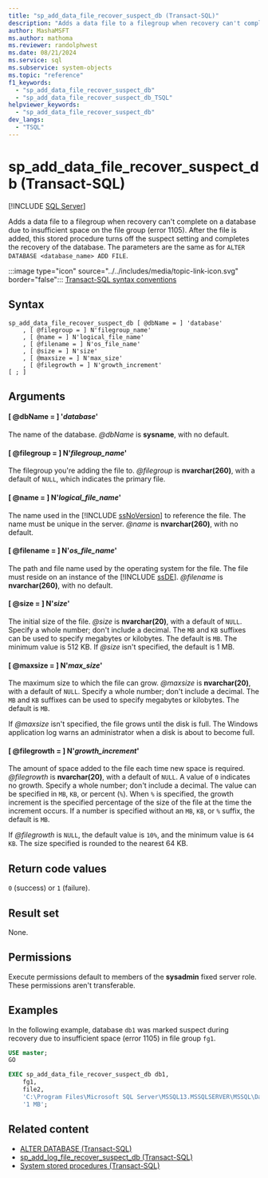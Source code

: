 ```yaml
---
title: "sp_add_data_file_recover_suspect_db (Transact-SQL)"
description: "Adds a data file to a filegroup when recovery can't complete on a database due to insufficient space on the file group (error 1105)."
author: MashaMSFT
ms.author: mathoma
ms.reviewer: randolphwest
ms.date: 08/21/2024
ms.service: sql
ms.subservice: system-objects
ms.topic: "reference"
f1_keywords:
  - "sp_add_data_file_recover_suspect_db"
  - "sp_add_data_file_recover_suspect_db_TSQL"
helpviewer_keywords:
  - "sp_add_data_file_recover_suspect_db"
dev_langs:
  - "TSQL"
---
```

# sp_add_data_file_recover_suspect_db (Transact-SQL)

[!INCLUDE [SQL Server](../../includes/applies-to-version/sqlserver.md)]

Adds a data file to a filegroup when recovery can't complete on a database due to insufficient space on the file group (error 1105). After the file is added, this stored procedure turns off the suspect setting and completes the recovery of the database. The parameters are the same as for `ALTER DATABASE <database_name> ADD FILE`.

:::image type="icon" source="../../includes/media/topic-link-icon.svg" border="false"::: [Transact-SQL syntax conventions](../../t-sql/language-elements/transact-sql-syntax-conventions-transact-sql.md)

## Syntax

```syntaxsql
sp_add_data_file_recover_suspect_db [ @dbName = ] 'database'
    , [ @filegroup = ] N'filegroup_name'
    , [ @name = ] N'logical_file_name'
    , [ @filename = ] N'os_file_name'
    , [ @size = ] N'size'
    , [ @maxsize = ] N'max_size'
    , [ @filegrowth = ] N'growth_increment'
[ ; ]
```

## Arguments

#### [ @dbName = ] '*database*'

The name of the database. *@dbName* is **sysname**, with no default.

#### [ @filegroup = ] N'*filegroup_name*'

The filegroup you're adding the file to. *@filegroup* is **nvarchar(260)**, with a default of `NULL`, which indicates the primary file.

#### [ @name = ] N'*logical_file_name*'

The name used in the [!INCLUDE [ssNoVersion](../../includes/ssnoversion-md.md)] to reference the file. The name must be unique in the server. *@name* is **nvarchar(260)**, with no default.

#### [ @filename = ] N'*os_file_name*'

The path and file name used by the operating system for the file. The file must reside on an instance of the [!INCLUDE [ssDE](../../includes/ssde-md.md)]. *@filename* is **nvarchar(260)**, with no default.

#### [ @size = ] N'*size*'

The initial size of the file. *@size* is **nvarchar(20)**, with a default of `NULL`. Specify a whole number; don't include a decimal. The `MB` and `KB` suffixes can be used to specify megabytes or kilobytes. The default is `MB`. The minimum value is 512 KB. If *@size* isn't specified, the default is 1 MB.

#### [ @maxsize = ] N'*max_size*'

The maximum size to which the file can grow. *@maxsize* is **nvarchar(20)**, with a default of `NULL`. Specify a whole number; don't include a decimal. The `MB` and `KB` suffixes can be used to specify megabytes or kilobytes. The default is `MB`.

If *@maxsize* isn't specified, the file grows until the disk is full. The Windows application log warns an administrator when a disk is about to become full.

#### [ @filegrowth = ] N'*growth_increment*'

The amount of space added to the file each time new space is required. *@filegrowth* is **nvarchar(20)**, with a default of `NULL`. A value of `0` indicates no growth. Specify a whole number; don't include a decimal. The value can be specified in `MB`, `KB`, or percent (`%`). When `%` is specified, the growth increment is the specified percentage of the size of the file at the time the increment occurs. If a number is specified without an `MB`, `KB`, or `%` suffix, the default is `MB`.

If *@filegrowth* is `NULL`, the default value is `10%`, and the minimum value is `64 KB`. The size specified is rounded to the nearest 64 KB.

## Return code values

`0` (success) or `1` (failure).

## Result set

None.

## Permissions

Execute permissions default to members of the **sysadmin** fixed server role. These permissions aren't transferable.

## Examples

In the following example, database `db1` was marked suspect during recovery due to insufficient space (error 1105) in file group `fg1`.

```sql
USE master;
GO

EXEC sp_add_data_file_recover_suspect_db db1,
    fg1,
    file2,
    'C:\Program Files\Microsoft SQL Server\MSSQL13.MSSQLSERVER\MSSQL\Data\db1_file2.mdf',
    '1 MB';
```

## Related content

- [ALTER DATABASE (Transact-SQL)](../../t-sql/statements/alter-database-transact-sql.md)
- [sp_add_log_file_recover_suspect_db (Transact-SQL)](sp-add-log-file-recover-suspect-db-transact-sql.md)
- [System stored procedures (Transact-SQL)](system-stored-procedures-transact-sql.md)
